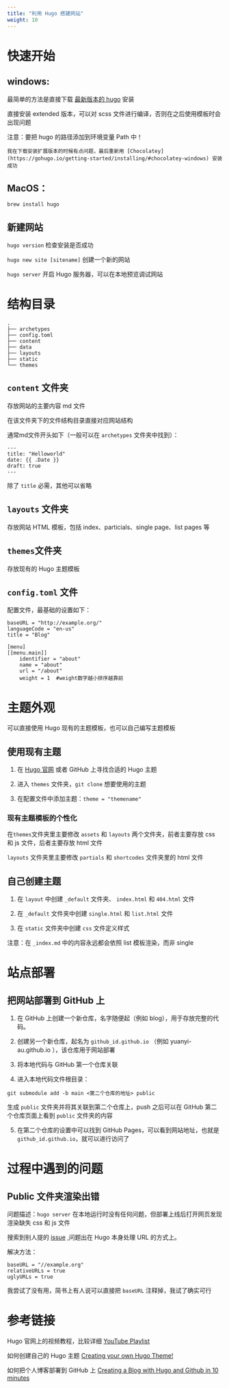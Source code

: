 ```yaml
---
title: "利用 Hugo 搭建网站"
weight: 10
---
```


# 快速开始

## windows:
    
最简单的方法是直接下载 [最新版本的 hugo](https://github.com/gohugoio/hugo/releases) 安装

直接安装 extended 版本，可以对 scss 文件进行编译，否则在之后使用模板时会出现问题

注意：要把 hugo 的路径添加到环境变量 Path 中！

    我在下载安装扩展版本的时候有点问题，最后重新用 [Chocolatey](https://gohugo.io/getting-started/installing/#chocolatey-windows) 安装成功

## MacOS：

`brew install hugo`

## 新建网站

`hugo version` 检查安装是否成功

`hugo new site [sitename]` 创建一个新的网站

`hugo server` 开启 Hugo 服务器，可以在本地预览调试网站

# 结构目录
```
.
├── archetypes 
├── config.toml
├── content
├── data
├── layouts
├── static
└── themes
```

## `content` 文件夹
存放网站的主要内容 md 文件

在该文件夹下的文件结构目录直接对应网站结构

通常md文件开头如下（一般可以在 `archetypes` 文件夹中找到）：
```
---
title: "Helloworld"
date: {{ .Date }}
draft: true
---
```
除了 `title` 必需，其他可以省略

## `layouts` 文件夹
存放网站 HTML 模板，包括 index、particials、single page、list pages 等

## `themes`文件夹
存放现有的 Hugo 主题模板

## `config.toml` 文件
配置文件，最基础的设置如下：
```
baseURL = "http://example.org/"
languageCode = "en-us"
title = "Blog"

[menu]
[[menu.main]]
    identifier = "about"
    name = "about"
    url = "/about"
    weight = 1  #weight数字越小排序越靠前
```

# 主题外观

可以直接使用 Hugo 现有的主题模板，也可以自己编写主题模板

## 使用现有主题

1. 在 [Hugo 官网](https://themes.gohugo.io/) 或者 GitHub 上寻找合适的 Hugo 主题

2. 进入 `themes` 文件夹，`git clone` 想要使用的主题

3. 在配置文件中添加主题：`theme = "themename"`

### 现有主题模板的个性化

在`themes`文件夹里主要修改 `assets` 和 `layouts` 两个文件夹，前者主要存放 css 和 js 文件，后者主要存放 html 文件

`layouts` 文件夹里主要修改 `partials` 和 `shortcodes` 文件夹里的 html 文件

## 自己创建主题

1. 在 `layout` 中创建 `_default` 文件夹、 `index.html` 和 `404.html` 文件

2. 在 `_default` 文件夹中创建 `single.html` 和 `list.html` 文件
    
3. 在 `static` 文件夹中创建 `css` 文件定义样式

注意：在 `_index.md` 中的内容永远都会依照 list 模板渲染，而非 single

# 站点部署

## 把网站部署到 GitHub 上

1. 在 GitHub 上创建一个新仓库，名字随便起（例如 blog），用于存放完整的代码。

2. 创建另一个新仓库，起名为 `github_id.github.io` （例如 yuanyi-au.github.io ），该仓库用于网站部署

3. 将本地代码与 GitHub 第一个仓库关联

4. 进入本地代码文件根目录：

`git submodule add -b main <第二个仓库的地址> public` 

生成 `public` 文件夹并将其关联到第二个仓库上，push 之后可以在 GitHub 第二个仓库页面上看到 `public` 文件夹的内容

5. 在第二个仓库的设置中可以找到 GitHub Pages，可以看到网站地址，也就是 `github_id.github.io`，就可以进行访问了

# 过程中遇到的问题

## Public 文件夹渲染出错

问题描述：`hugo server` 在本地运行时没有任何问题，但部署上线后打开网页发现渲染缺失 css 和 js 文件

搜索到别人提的 [issue](https://github.com/matcornic/hugo-theme-learn/issues/125) ,问题出在 Hugo 本身处理 URL 的方式上。

解决方法：

```
baseURL = "//example.org"
relativeURLs = true
uglyURLs = true
```

我尝试了没有用，简书上有人说可以直接把 `baseURL` 注释掉，我试了确实可行

# 参考链接

Hugo 官网上的视频教程，比较详细 [ YouTube Playlist ](https://www.youtube.com/watch?v=qtIqKaDlqXo&list=PLLAZ4kZ9dFpOnyRlyS-liKL5ReHDcj4G3)

如何创建自己的 Hugo 主题 [Creating your own Hugo Theme!](https://www.youtube.com/watch?v=wcMqrb3v2SM&list=LLm-KB0VAVChbSZPeDA_WqSg)

如何把个人博客部署到 GitHub 上 [Creating a Blog with Hugo and Github in 10 minutes](https://www.youtube.com/watch?v=LIFvgrRxdt4&t=247s)
